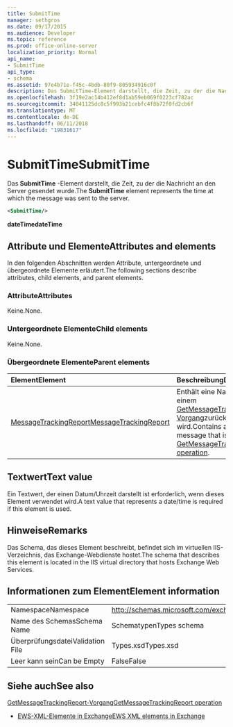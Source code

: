 ```yaml
---
title: SubmitTime
manager: sethgros
ms.date: 09/17/2015
ms.audience: Developer
ms.topic: reference
ms.prod: office-online-server
localization_priority: Normal
api_name:
- SubmitTime
api_type:
- schema
ms.assetid: 97e4b71e-f45c-4bdb-80f9-805934916c0f
description: Das SubmitTime-Element darstellt, die Zeit, zu der die Nachricht an den Server gesendet wurde.
ms.openlocfilehash: 3f19e2ac14b412ef8d1ab59eb069f0223cf782ac
ms.sourcegitcommit: 34041125dc8c5f993b21cebfc4f8b72f0fd2cb6f
ms.translationtype: MT
ms.contentlocale: de-DE
ms.lasthandoff: 06/11/2018
ms.locfileid: "19831617"
---
```

# <a name="submittime"></a><span data-ttu-id="5b62e-103">SubmitTime</span><span class="sxs-lookup"><span data-stu-id="5b62e-103">SubmitTime</span></span>

<span data-ttu-id="5b62e-104">Das **SubmitTime** -Element darstellt, die Zeit, zu der die Nachricht an den Server gesendet wurde.</span><span class="sxs-lookup"><span data-stu-id="5b62e-104">The **SubmitTime** element represents the time at which the message was sent to the server.</span></span> 
  
```XML
<SubmitTime/>
```

 <span data-ttu-id="5b62e-105">**dateTime**</span><span class="sxs-lookup"><span data-stu-id="5b62e-105">**dateTime**</span></span>
## <a name="attributes-and-elements"></a><span data-ttu-id="5b62e-106">Attribute und Elemente</span><span class="sxs-lookup"><span data-stu-id="5b62e-106">Attributes and elements</span></span>

<span data-ttu-id="5b62e-107">In den folgenden Abschnitten werden Attribute, untergeordnete und übergeordnete Elemente erläutert.</span><span class="sxs-lookup"><span data-stu-id="5b62e-107">The following sections describe attributes, child elements, and parent elements.</span></span>
  
### <a name="attributes"></a><span data-ttu-id="5b62e-108">Attribute</span><span class="sxs-lookup"><span data-stu-id="5b62e-108">Attributes</span></span>

<span data-ttu-id="5b62e-109">Keine.</span><span class="sxs-lookup"><span data-stu-id="5b62e-109">None.</span></span>
  
### <a name="child-elements"></a><span data-ttu-id="5b62e-110">Untergeordnete Elemente</span><span class="sxs-lookup"><span data-stu-id="5b62e-110">Child elements</span></span>

<span data-ttu-id="5b62e-111">Keine.</span><span class="sxs-lookup"><span data-stu-id="5b62e-111">None.</span></span>
  
### <a name="parent-elements"></a><span data-ttu-id="5b62e-112">Übergeordnete Elemente</span><span class="sxs-lookup"><span data-stu-id="5b62e-112">Parent elements</span></span>

|<span data-ttu-id="5b62e-113">**Element**</span><span class="sxs-lookup"><span data-stu-id="5b62e-113">**Element**</span></span>|<span data-ttu-id="5b62e-114">**Beschreibung**</span><span class="sxs-lookup"><span data-stu-id="5b62e-114">**Description**</span></span>|
|:-----|:-----|
|[<span data-ttu-id="5b62e-115">MessageTrackingReport</span><span class="sxs-lookup"><span data-stu-id="5b62e-115">MessageTrackingReport</span></span>](messagetrackingreport.md) <br/> |<span data-ttu-id="5b62e-116">Enthält eine Nachricht, die in einem [GetMessageTrackingReport-Vorgang](getmessagetrackingreport-operation.md)zurückgegeben wird.</span><span class="sxs-lookup"><span data-stu-id="5b62e-116">Contains a single message that is returned in a [GetMessageTrackingReport operation](getmessagetrackingreport-operation.md).</span></span>  <br/> |
   
## <a name="text-value"></a><span data-ttu-id="5b62e-117">Textwert</span><span class="sxs-lookup"><span data-stu-id="5b62e-117">Text value</span></span>

<span data-ttu-id="5b62e-118">Ein Textwert, der einen Datum/Uhrzeit darstellt ist erforderlich, wenn dieses Element verwendet wird.</span><span class="sxs-lookup"><span data-stu-id="5b62e-118">A text value that represents a date/time is required if this element is used.</span></span>
  
## <a name="remarks"></a><span data-ttu-id="5b62e-119">Hinweise</span><span class="sxs-lookup"><span data-stu-id="5b62e-119">Remarks</span></span>

<span data-ttu-id="5b62e-120">Das Schema, das dieses Element beschreibt, befindet sich im virtuellen IIS-Verzeichnis, das Exchange-Webdienste hostet.</span><span class="sxs-lookup"><span data-stu-id="5b62e-120">The schema that describes this element is located in the IIS virtual directory that hosts Exchange Web Services.</span></span>
  
## <a name="element-information"></a><span data-ttu-id="5b62e-121">Informationen zum Element</span><span class="sxs-lookup"><span data-stu-id="5b62e-121">Element information</span></span>

|||
|:-----|:-----|
|<span data-ttu-id="5b62e-122">Namespace</span><span class="sxs-lookup"><span data-stu-id="5b62e-122">Namespace</span></span>  <br/> |http://schemas.microsoft.com/exchange/services/2006/types  <br/> |
|<span data-ttu-id="5b62e-123">Name des Schemas</span><span class="sxs-lookup"><span data-stu-id="5b62e-123">Schema Name</span></span>  <br/> |<span data-ttu-id="5b62e-124">Schematypen</span><span class="sxs-lookup"><span data-stu-id="5b62e-124">Types schema</span></span>  <br/> |
|<span data-ttu-id="5b62e-125">Überprüfungsdatei</span><span class="sxs-lookup"><span data-stu-id="5b62e-125">Validation File</span></span>  <br/> |<span data-ttu-id="5b62e-126">Types.xsd</span><span class="sxs-lookup"><span data-stu-id="5b62e-126">Types.xsd</span></span>  <br/> |
|<span data-ttu-id="5b62e-127">Leer kann sein</span><span class="sxs-lookup"><span data-stu-id="5b62e-127">Can be Empty</span></span>  <br/> |<span data-ttu-id="5b62e-128">False</span><span class="sxs-lookup"><span data-stu-id="5b62e-128">False</span></span>  <br/> |
   
## <a name="see-also"></a><span data-ttu-id="5b62e-129">Siehe auch</span><span class="sxs-lookup"><span data-stu-id="5b62e-129">See also</span></span>



[<span data-ttu-id="5b62e-130">GetMessageTrackingReport-Vorgang</span><span class="sxs-lookup"><span data-stu-id="5b62e-130">GetMessageTrackingReport operation</span></span>](getmessagetrackingreport-operation.md)


- [<span data-ttu-id="5b62e-131">EWS-XML-Elemente in Exchange</span><span class="sxs-lookup"><span data-stu-id="5b62e-131">EWS XML elements in Exchange</span></span>](ews-xml-elements-in-exchange.md)

